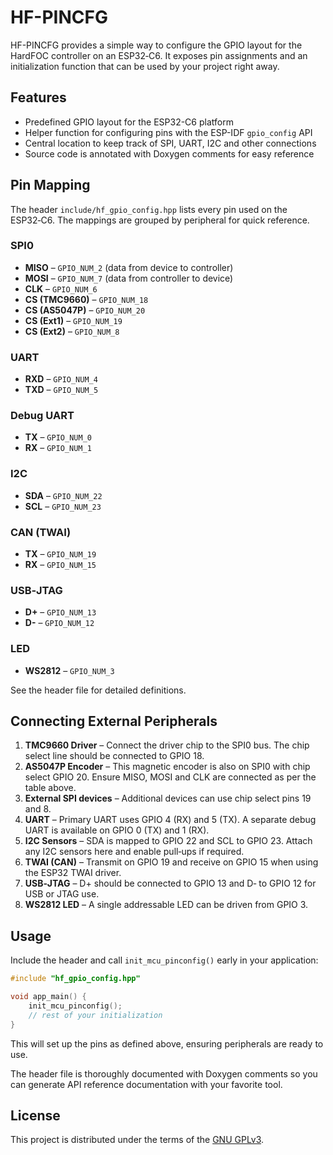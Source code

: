 # HF-PINCFG

HF-PINCFG provides a simple way to configure the GPIO layout for the HardFOC controller on an ESP32‑C6.
It exposes pin assignments and an initialization function that can be used by your project right away.

## Features

- Predefined GPIO layout for the ESP32-C6 platform
- Helper function for configuring pins with the ESP-IDF `gpio_config` API
- Central location to keep track of SPI, UART, I2C and other connections
- Source code is annotated with Doxygen comments for easy reference

## Pin Mapping

The header `include/hf_gpio_config.hpp` lists every pin used on the ESP32‑C6. The mappings are grouped by peripheral for quick reference.

### SPI0
- **MISO** – `GPIO_NUM_2` (data from device to controller)
- **MOSI** – `GPIO_NUM_7` (data from controller to device)
- **CLK** – `GPIO_NUM_6`
- **CS (TMC9660)** – `GPIO_NUM_18`
- **CS (AS5047P)** – `GPIO_NUM_20`
- **CS (Ext1)** – `GPIO_NUM_19`
- **CS (Ext2)** – `GPIO_NUM_8`

### UART
- **RXD** – `GPIO_NUM_4`
- **TXD** – `GPIO_NUM_5`

### Debug UART
- **TX** – `GPIO_NUM_0`
- **RX** – `GPIO_NUM_1`

### I2C
- **SDA** – `GPIO_NUM_22`
- **SCL** – `GPIO_NUM_23`

### CAN (TWAI)
- **TX** – `GPIO_NUM_19`
- **RX** – `GPIO_NUM_15`

### USB‑JTAG
- **D+** – `GPIO_NUM_13`
- **D-** – `GPIO_NUM_12`

### LED
- **WS2812** – `GPIO_NUM_3`

See the header file for detailed definitions.

## Connecting External Peripherals

1. **TMC9660 Driver** – Connect the driver chip to the SPI0 bus. The chip select line should be connected to GPIO 18.
2. **AS5047P Encoder** – This magnetic encoder is also on SPI0 with chip select GPIO 20. Ensure MISO, MOSI and CLK are connected as per the table above.
3. **External SPI devices** – Additional devices can use chip select pins 19 and 8.
4. **UART** – Primary UART uses GPIO 4 (RX) and 5 (TX). A separate debug UART is available on GPIO 0 (TX) and 1 (RX).
5. **I2C Sensors** – SDA is mapped to GPIO 22 and SCL to GPIO 23. Attach any I2C sensors here and enable pull‑ups if required.
6. **TWAI (CAN)** – Transmit on GPIO 19 and receive on GPIO 15 when using the ESP32 TWAI driver.
7. **USB‑JTAG** – D+ should be connected to GPIO 13 and D‑ to GPIO 12 for USB or JTAG use.
8. **WS2812 LED** – A single addressable LED can be driven from GPIO 3.

## Usage

Include the header and call `init_mcu_pinconfig()` early in your application:

```cpp
#include "hf_gpio_config.hpp"

void app_main() {
    init_mcu_pinconfig();
    // rest of your initialization
}
```

This will set up the pins as defined above, ensuring peripherals are ready to use.

The header file is thoroughly documented with Doxygen comments so you can
generate API reference documentation with your favorite tool.

## License

This project is distributed under the terms of the [GNU GPLv3](LICENSE).
